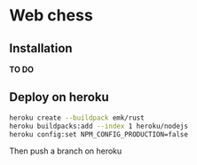 # Web chess

## Installation

**TO DO**

## Deploy on heroku
```bash
heroku create --buildpack emk/rust
heroku buildpacks:add --index 1 heroku/nodejs
heroku config:set NPM_CONFIG_PRODUCTION=false
```
Then push a branch on heroku
